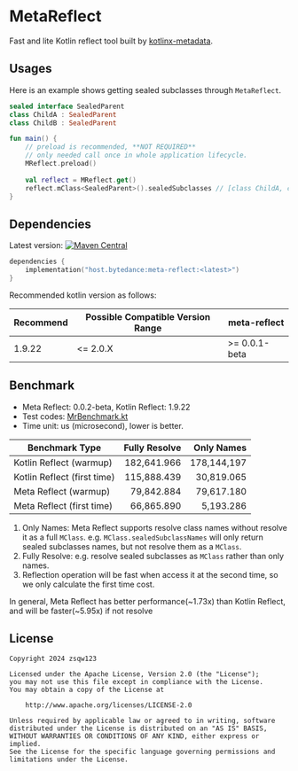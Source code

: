 # MetaReflect

Fast and lite Kotlin reflect tool built by
[kotlinx-metadata](https://github.com/JetBrains/kotlin/blob/master/libraries/kotlinx-metadata/jvm/ReadMe.md).

## Usages

Here is an example shows getting sealed subclasses through `MetaReflect`.

```kotlin
sealed interface SealedParent
class ChildA : SealedParent
class ChildB : SealedParent

fun main() {
    // preload is recommended, **NOT REQUIRED**
    // only needed call once in whole application lifecycle.
    MReflect.preload()
    
    val reflect = MReflect.get()
    reflect.mClass<SealedParent>().sealedSubclasses // [class ChildA, class ChildB]
}
```

## Dependencies

Latest version:
[![Maven Central](https://img.shields.io/maven-central/v/host.bytedance/meta-reflect)](https://central.sonatype.com/artifact/host.bytedance/meta-reflect)

```kotlin
dependencies {
    implementation("host.bytedance:meta-reflect:<latest>")
}
```

Recommended kotlin version as follows:

| Recommend | Possible Compatible Version Range | meta-reflect   |
|-----------|-----------------------------------|----------------|
| 1.9.22    | <= 2.0.X                          | \>= 0.0.1-beta |

## Benchmark

- Meta Reflect: 0.0.2-beta, Kotlin Reflect: 1.9.22
- Test codes: [MrBenchmark.kt](demo/src/main/kotlin/zsu/meta/reflect/benchmark/MrBenchmark.kt)
- Time unit: us (microsecond), lower is better.

| Benchmark Type              | Fully Resolve |  Only Names |
|-----------------------------|--------------:|------------:|
| Kotlin Reflect (warmup)     |   182,641.966 | 178,144,197 |
| Kotlin Reflect (first time) |   115,888.439 |  30,819.065 |
| Meta Reflect (warmup)       |    79,842.884 |  79,617.180 |
| Meta Reflect (first time)   |    66,865.890 |   5,193.286 |

1. Only Names: Meta Reflect supports resolve class names without resolve it as a full `MClass`.
   e.g. `MClass.sealedSubclassNames` will only return sealed subclasses names, but not resolve them as a `MClass`.
2. Fully Resolve: e.g. resolve sealed subclasses as `MClass` rather than only names.
3. Reflection operation will be fast when access it at the second time, so we only calculate the first time cost. 

In general, Meta Reflect has better performance(~1.73x) than Kotlin Reflect, and will be faster(~5.95x) if not resolve 

## License

```
Copyright 2024 zsqw123

Licensed under the Apache License, Version 2.0 (the "License");
you may not use this file except in compliance with the License.
You may obtain a copy of the License at

    http://www.apache.org/licenses/LICENSE-2.0

Unless required by applicable law or agreed to in writing, software
distributed under the License is distributed on an "AS IS" BASIS,
WITHOUT WARRANTIES OR CONDITIONS OF ANY KIND, either express or implied.
See the License for the specific language governing permissions and
limitations under the License.
```
